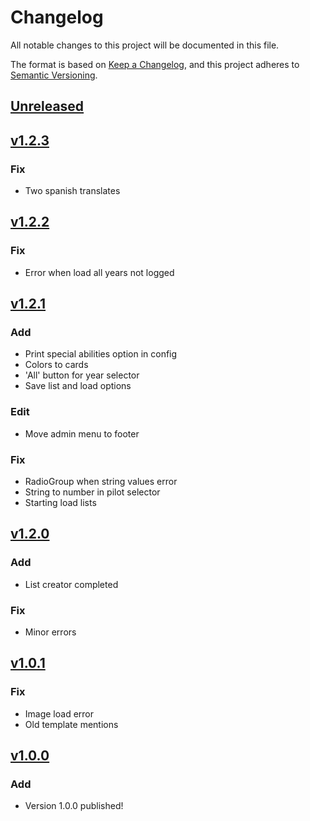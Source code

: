 # Changelog

All notable changes to this project will be documented in this file.

The format is based on [Keep a Changelog](https://keepachangelog.com/en/1.0.0/),
and this project adheres to [Semantic Versioning](https://semver.org/spec/v2.0.0.html).

## [Unreleased]

## [v1.2.3]

### Fix
- Two spanish translates

## [v1.2.2]

### Fix
- Error when load all years not logged

## [v1.2.1]

### Add
- Print special abilities option in config
- Colors to cards
- 'All' button for year selector
- Save list and load options

### Edit
- Move admin menu to footer

### Fix
- RadioGroup when string values error
- String to number in pilot selector
- Starting load lists

## [v1.2.0]

### Add
- List creator completed

### Fix
- Minor errors

## [v1.0.1]

### Fix
- Image load error
- Old template mentions

## [v1.0.0]

### Add

- Version 1.0.0 published!

[Unreleased]: https://github.com/juananmuxed/air-raid-builder/compare/v1.2.3...HEAD
[v1.2.3]: https://github.com/juananmuxed/air-raid-builder/releases/tag/v1.2.3
[v1.2.2]: https://github.com/juananmuxed/air-raid-builder/releases/tag/v1.2.2
[v1.2.1]: https://github.com/juananmuxed/air-raid-builder/releases/tag/v1.2.1
[v1.2.0]: https://github.com/juananmuxed/air-raid-builder/releases/tag/v1.2.0
[v1.0.1]: https://github.com/juananmuxed/air-raid-builder/releases/tag/v1.0.1
[v1.0.0]: https://github.com/juananmuxed/air-raid-builder/releases/tag/v1.0.0
